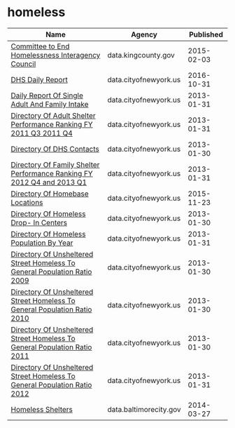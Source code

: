 # homeless

Name | Agency | Published
---- | ---- | ---------
[Committee to End Homelessness Interagency Council](../datasets/6k9f-34ds.md) | data.kingcounty.gov | 2015-02-03
[DHS Daily Report](../datasets/k46n-sa2m.md) | data.cityofnewyork.us | 2016-10-31
[Daily Report Of Single Adult And Family Intake](../datasets/sci4-yqgk.md) | data.cityofnewyork.us | 2013-01-31
[Directory Of Adult Shelter Performance Ranking FY 2011 Q3 2011 Q4](../datasets/jhn3-4vdj.md) | data.cityofnewyork.us | 2013-01-31
[Directory Of DHS Contacts](../datasets/cete-9g3v.md) | data.cityofnewyork.us | 2013-01-30
[Directory Of Family Shelter Performance Ranking FY 2012 Q4 and 2013 Q1](../datasets/y7z5-rhh5.md) | data.cityofnewyork.us | 2013-01-31
[Directory Of Homebase Locations](../datasets/ntcm-2w4k.md) | data.cityofnewyork.us | 2015-11-23
[Directory Of Homeless Drop- In Centers](../datasets/bmxf-3rd4.md) | data.cityofnewyork.us | 2013-01-30
[Directory Of Homeless Population By Year](../datasets/5t4n-d72c.md) | data.cityofnewyork.us | 2013-01-31
[Directory Of Unsheltered Street Homeless To General Population Ratio 2009](../datasets/x56h-7iwp.md) | data.cityofnewyork.us | 2013-01-30
[Directory Of Unsheltered Street Homeless To General Population Ratio 2010](../datasets/8kiv-2ukd.md) | data.cityofnewyork.us | 2013-01-30
[Directory Of Unsheltered Street Homeless To General Population Ratio 2011](../datasets/ivbu-e2q7.md) | data.cityofnewyork.us | 2013-01-30
[Directory Of Unsheltered Street Homeless To General Population Ratio 2012](../datasets/483x-fy9e.md) | data.cityofnewyork.us | 2013-01-31
[Homeless Shelters](../datasets/hyq3-8sxr.md) | data.baltimorecity.gov | 2014-03-27

